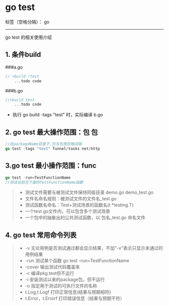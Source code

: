 # go test

标签（空格分隔）： go

---

go test 的相关使用介绍
## 1. 条件build
###a.go
```go
// +build !test
    ...todo code
```
###b.go
```go
//+build test
    ...todo code
```
- 执行 go build -tags "test" 时，实际编译 b.go 
## 2. go test 最大操作范围：包 包
```go
//在packageName目录下,包与包用空格间隔
go test -tags "test" funnel/tasks net/http
```
## 3.go test 最小操作范围：func
```go
go test -run=TestFunctionName
//测试当前包下面的TestFunctionName函数
```

>* 测试文件需要与被测试文件保持同级目录 demo.go  demo_test.go
>* 文件名命名规则：被测试文件的文件名_test.go
>* 测试函数名命名：Test+测试场景的函数名(t *testing.T)
>* 一个test.go文件内，可以包含多个测试场景
>* 一个包中的抽象出的公共测试函数，以 包名_test.go 命名文件


## 4. go test 常用命令列表
>* -v 无论用例是否测试通过都会显示结果，不加"-v"表示只显示未通过的用例结果
>* -run 测试某个函数 go test -run=TestFunctionName
>* -cover 输出测试代码覆盖率
>* -c 编译pkg.test但不运行
>* -i 安装测试以来的package包，但不运行
>* -o 指定用于测试的可执行文件的名称
>* t.Log,t.Logf  打印正常信息(结果与预期相符)
>* t.Error，t.Errorf 打印错误信息（结果与预期不符）
